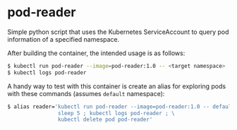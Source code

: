 # pod-reader

Simple python script that uses the Kubernetes ServiceAccount to query pod information of a specified namespace.

After building the container, the intended usage is as follows:

```bash
$ kubectl run pod-reader --image=pod-reader:1.0 -- <target namespace>
$ kubectl logs pod-reader
```

A handy way to test with this container is create an alias for exploring pods with these commands (assumes `default` namespace):

```bash
$ alias reader='kubectl run pod-reader --image=pod-reader:1.0 -- default ; \
                sleep 5 ; kubectl logs pod-reader ; \
                kubectl delete pod pod-reader'
```

